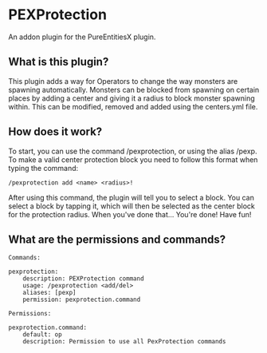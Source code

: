 # PEXProtection
An addon plugin for the PureEntitiesX plugin.

## What is this plugin?
This plugin adds a way for Operators to change the way monsters are spawning automatically. Monsters can be blocked from spawning on certain places by adding a center and giving it a radius to block monster spawning within. This can be modified, removed and added using the centers.yml file.

## How does it work?
To start, you can use the command /pexprotection, or using the alias /pexp. To make a valid center protection block you need to follow this format when typing the command:     

    /pexprotection add <name> <radius>!
    
After using this command, the plugin will tell you to select a block. You can select a block by tapping it, which will then be selected as the center block for the protection radius. When you've done that... You're done! Have fun!

## What are the permissions and commands?

    Commands:

    pexprotection:
        description: PEXProtection command
        usage: /pexprotection <add/del>
        aliases: [pexp]
        permission: pexprotection.command

    Permissions:      
    
    pexprotection.command:
        default: op
        description: Permission to use all PexProtection commands
